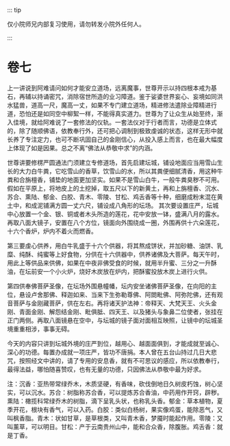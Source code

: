 ::: tip

仅小院师兄内部复习使用，请勿转发小院外任何人。

:::

# 卷七

​          上一讲说到阿难请问如何才能安立道场，远离魔事，世尊开示以持四根本戒为基石，再辅以持诵密咒，消除宿世所造的业习障道。鉴于娑婆世界妄心、妄境如同洪水猛兽，道高一尺，魔高一丈，如果不专门建立道场，精进修法遣除业障精进行道，恐怕还是如同空中柳絮一样，不能得真实道力。世尊为了让众生从始至终，渐入佳境，就给阿难说了一套修法的仪轨。一套法仪对于行者而言，功德是立体式的，除了随顺佛语，依教奉行外，还可把心调制到极致虔诚的状态，这样无形中就长养了专注定力，也可不断巩固自己的金刚信心，从投入感上而言，也在最大幅度上体现了如是因果。总之不离“佛法从恭敬中求”的内涵。

​         世尊讲要修楞严圆通法门须建立专修道场，首先启建坛城，铺设地面应当用雪山生长的大力白牛粪，它吃雪山的香草，饮雪山的水，所以其粪便细腻清香，用这种牛粪和合旃檀香，铺垫的地面更加坚实。如果不是雪山白牛，一般牛粪臭秽不可用。假如在平原上，将地皮上的土挖掉，取五尺以下的新黄土，再和上旃檀香、沉水、苏合、熏陆、郁金、白胶、青木、零陵、甘松、鸡舌香等十种，细磨成粉末混在黄土中，和成泥铺满方圆一丈六尺，铺设成八角形的坛场。         其次要设置庄严，坛城中心放置一个金、银、铜或者木头所造的莲花，花中安放一钵，盛满八月的露水。再取八面大镜子，安置在八个方位，镜面向外围绕成一圈，外围再供十六朵莲花，十六个香炉，炉内不着火而燃香。

​         第三要虔心供养，用白牛乳盛于十六个供器，将其熬成饼状，并加砂糖、油饼、乳糜、纯酥、纯蜜等上好食物，分供在十六供器中，供养诸佛及大菩萨。每天午时，用此上等供品来供佛，如果在中夜非佛受食的时候，就用半升蜜、三分之一升酥油，在坛前安一个小火炉，烧好木炭放在炉内，把酥蜜投放木炭上进行火供。

​         第四供奉佛菩萨圣像，在坛场外围悬幢幡，坛内安坐诸佛菩萨圣像，在向阳的主位，悬设卢舍那佛、释迦如来、当来下生弥勒尊佛、阿閦毗佛、阿弥陀佛，还有观音菩萨与金刚藏菩萨，供在左右。再将诸天护法神：帝释天、大梵天王、火头金刚、青面金刚、解怨结金刚、毗俱胝、四天王、以及猪头与象鼻二位使者，张挂在正门两侧。再取八面镜悬在空中，与坛城的镜子面对面相互映照，让镜中的坛城圣境重重相涉，事事无碍。

​         今天的内容只讲到坛城外境的庄严到位，越用心、越面面俱到，才能成就至诚心、深心的功德。每置办成就一项庄严，皆功不唐捐。本人曾在五台山持过几日大悲咒，按照经文中讲的，请了专用的安息香，就有不可思议的感应，所以依教奉行，最得法益，哪怕随喜赞叹，也有无量的功德，只因佛法从恭敬中最为好求。 

注：沉香：亚热带常绿乔木，木质坚硬，有香味，砍伐倒地日久树皮朽蚀，树心坚实，可以沉水。苏合：树脂称苏合香，可以提炼苏合香油，中药用作开窍，辟秽。熏陆：橄揽科常绿乔木的树脂，滴下呈乳头状，也称乳头香。郁金：草本植物，夏季开花，根块有香气，可以入药。白胶：类似白杨树，果实像鸡蛋，能除恶气，又叫枫香脂。青木：状如甘草，是草根类，又叫青木香，梦魇时能起作用。零陵：又叫薰草，可以明目。甘松：产于云南贵州山中，能和合众香，除腹胀。鸡舌香：就是丁香。
